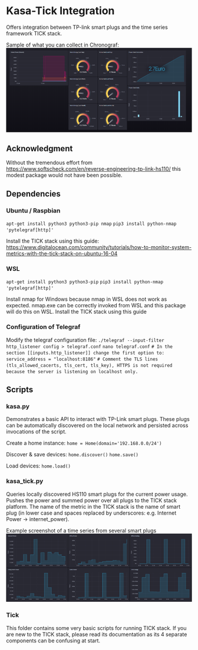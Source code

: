 # Kasa-Tick Integration
Offers integration between TP-link smart plugs and the time series framework TICK stack.

Sample of what you can collect in Chronograf:
![ScreenShot](TICK-example-2.PNG)

## Acknowledgment ##
Without the tremendous effort from https://www.softscheck.com/en/reverse-engineering-tp-link-hs110/ this modest package would not have been possible.

## Dependencies ##
### Ubuntu / Raspbian ###
`apt-get install python3 python3-pip nmap`
`pip3 install python-nmap 'pytelegraf[http]'`

Install the TICK stack using this guide: https://www.digitalocean.com/community/tutorials/how-to-monitor-system-metrics-with-the-tick-stack-on-ubuntu-16-04

### WSL ###
`apt-get install python3 python3-pip`
`pip3 install python-nmap 'pytelegraf[http]'`

Install nmap for Windows because nmap in WSL does not work as expected. nmap.exe can be correctly invoked from WSL and this package will do this on WSL.
Install the TICK stack using this guide

### Configuration of Telegraf ###
Modify the telegraf configuration file:
`./telegraf --input-filter http_listener config > telegraf.conf`
`nano telegraf.conf`
`# In the section [[inputs.http_listener]] change the first option to: service_address = "localhost:8186"`
`# Comment the TLS lines (tls_allowed_cacerts, tls_cert, tls_key), HTTPS is not required because the server is listening on localhost only.`

## Scripts ##
### kasa.py ###
Demonstrates a basic API to interact with TP-Link smart plugs. These plugs can be automatically discovered on the local network and persisted across invocations of the script.

Create a home instance:
`home = Home(domain='192.168.0.0/24')`

Discover & save devices:
`home.discover()`
`home.save()`

Load devices:
`home.load()`

### kasa_tick.py ###
Queries locally discovered HS110 smart plugs for the current power usage. Pushes the power and summed power over all plugs to the TICK stack platform.
The name of the metric in the TICK stack is the name of smart plug (in lower case and spaces replaced by underscores: e.g. Internet Power -> internet_power).

Example screenshot of a time series from several smart plugs
![ScreenShot](TICK-example.PNG)

### Tick ###
This folder contains some very basic scripts for running TICK stack. If you are new to the TICK stack, please read its documentation as its 4 separate components can be confusing at start.